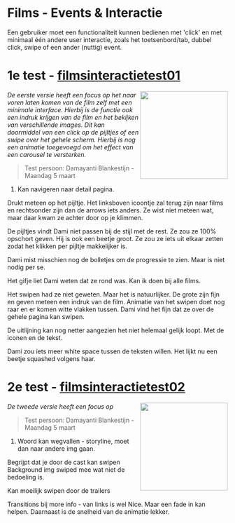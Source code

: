# Films - Events & Interactie
Een gebruiker moet een functionaliteit kunnen bedienen met 'click' en met minimaal één andere user interactie, zoals het toetsenbord/tab, dubbel click, swipe of een ander (nuttig) event. 

# 1e test - [filmsinteractietest01](https://joopakerboom.github.io/frontendvoordesigners/opdracht2/filmsinteractietest01)

<img align="right" src="https://oege.ie.hva.nl/~akerboj001/githubimages/opdracht2_test01.png" width="200"> 

<em>De eerste versie heeft een focus op het naar voren laten komen van de film zelf met een minimale interface. Hierbij is de functie ook een indruk krijgen van de film en het bekijken van verschillende images. Dit kan doormiddel van een click op de pijltjes of een swipe over het gehele scherm. Hierbij is nog een animatie toegevoegd om het effect van een carousel te versterken. </em>

> Test persoon: Damayanti Blankestijn - Maandag 5 maart

1. Kan navigeren naar detail pagina. 

Drukt meteen op het pijltje. Het linksboven icoontje zal terug zijn naar films en rechtsonder zijn dan de arrows iets anders. Ze wist niet meteen wat, maar daar kwam ze achter door op je klimmen.

De pijltjes vindt Dami niet passen bij de stijl met de rest. Ze zou ze 100% opschort geven. Hij is ook een beetje groot. Ze zou ze iets uit elkaar zetten zodat het klikken per pijltje makkelijker is. 

Dami mist misschien nog de bolletjes om de progressie te zien. Maar is niet nodig per se. 

Het gifje liet Dami weten dat ze rond was. Kan ik doen bij alle films.

Het swipen had ze niet geweten. Maar het is natuurlijker. De grote zijn fijn en geven meteen een indruk van de film. Animatie van het swipen doet nog raar en er komen witte vlakken tussen. Dami vind het fijn dat ze over de gehele pagina kan swipen. 

De uitlijning kan nog netter aangezien het niet helemaal gelijk loopt. Met de iconen en de tekst.

Dami zou iets meer white space tussen de teksten willen. Het lijkt nu een beetje squashed volgens haar.

# 2e test - [filmsinteractietest02](https://joopakerboom.github.io/frontendvoordesigners/opdracht2/filmsinteractietest02)

<img align="right" src="https://oege.ie.hva.nl/~akerboj001/githubimages/opdracht2_test01.png" width="200"> 

<em>De tweede versie heeft een focus op</em>

> Test persoon: Damayanti Blankestijn - Maandag 5 maart

1. Woord kan wegvallen - storyline, moet dan naar andere img gaan.

Begrijpt dat je door de cast kan swipen
Background img swiped mee wat niet de bedoeling is.

Kan moeilijk swipen door de trailers

Transitions bij more info - van links is wel Nice. Maar een fade in kan helpen. Daarnaast is de snelheid van de animatie lekker.
